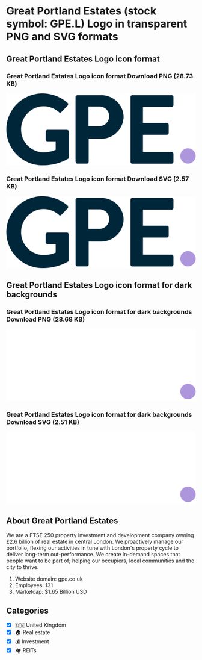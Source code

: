 # Great Portland Estates (stock symbol: GPE.L) Logo in transparent PNG and SVG formats

## Great Portland Estates Logo icon format

### Great Portland Estates Logo icon format Download PNG (28.73 KB)

![Great Portland Estates Logo icon format Download PNG (28.73 KB)](/img/orig/GPE.L-860a978b.png)

### Great Portland Estates Logo icon format Download SVG (2.57 KB)

![Great Portland Estates Logo icon format Download SVG (2.57 KB)](/img/orig/GPE.L-face0620.svg)

## Great Portland Estates Logo icon format for dark backgrounds

### Great Portland Estates Logo icon format for dark backgrounds Download PNG (28.68 KB)

![Great Portland Estates Logo icon format for dark backgrounds Download PNG (28.68 KB)](/img/orig/GPE.L.D-7718ad85.png)

### Great Portland Estates Logo icon format for dark backgrounds Download SVG (2.51 KB)

![Great Portland Estates Logo icon format for dark backgrounds Download SVG (2.51 KB)](/img/orig/GPE.L.D-03548651.svg)

## About Great Portland Estates

We are a FTSE 250 property investment and development company owning £2.6 billion of real estate in central London. We proactively manage our portfolio, flexing our activities in tune with London's property cycle to deliver long-term out-performance. We create in-demand spaces that people want to be part of; helping our occupiers, local communities and the city to thrive.

1. Website domain: gpe.co.uk
2. Employees: 131
3. Marketcap: $1.65 Billion USD


## Categories
- [x] 🇬🇧 United Kingdom
- [x] 🏠 Real estate
- [x] 💰 Investment
- [x] 🏘️ REITs
